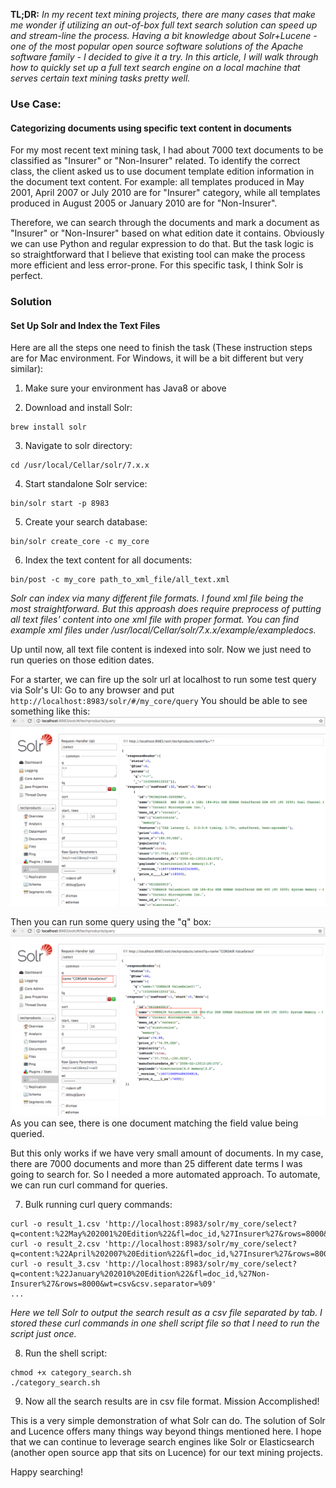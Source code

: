 **TL;DR:** _In my recent text mining projects, there are many cases that make me wonder if utilizing an out-of-box full text search solution can speed up and stream-line the process. Having a bit knowledge about Solr+Lucene - one of the most popular open source software solutions of the Apache software family - I decided to give it a try. In this article, I will walk through how to quickly set up a full text search engine on a local machine that serves certain text mining tasks pretty well._

### Use Case:
#### Categorizing documents using specific text content in documents

For my most recent text mining task, I had about 7000 text documents to be classified as "Insurer" or "Non-Insurer" related. To identify the correct class, the client asked us to use document template edition information in the document text content. For example: all templates produced in May 2001, April 2007 or July 2010 are for "Insurer" category, while all templates produced in August 2005 or January 2010 are for "Non-Insurer".

Therefore, we can search through the documents and mark a document as "Insurer" or "Non-Insurer" based on what edition date it contains. Obviously we can use Python and regular expression to do that. But the task logic is so straightforward that I believe that existing tool can make the process more efficient and less error-prone. For this specific task, I think Solr is perfect.

### Solution
#### Set Up Solr and Index the Text Files

Here are all the steps one need to finish the task (These instruction steps are for Mac environment. For Windows, it will be a bit different but very similar):

1. Make sure your environment has Java8 or above

2. Download and install Solr:
```
brew install solr
```

3. Navigate to solr directory:
```
cd /usr/local/Cellar/solr/7.x.x
```

4. Start standalone Solr service:
```
bin/solr start -p 8983
```

5. Create your search database:
```
bin/solr create_core -c my_core
```

6. Index the text content for all documents:
```
bin/post -c my_core path_to_xml_file/all_text.xml
```

_Solr can index via many different file formats. I found xml file being the most straightforward. But this approash does require preprocess of putting all text files' content into one xml file with proper format. You can find
example xml files under /usr/local/Cellar/solr/7.x.x/example/exampledocs._

Up until now, all text file content is indexed into solr. Now we just need to run queries on those edition dates.

For a starter, we can fire up the solr url at localhost to run some test query via Solr's UI:
Go to any browser and put `http://localhost:8983/solr/#/my_core/query`
You should be able to see something like this:
![Image1](/images/solr_ui.png)

Then you can run some query using the "q" box:
![Image2](/images/solr_q.png)
As you can see, there is one document matching the field value being queried.

But this only works if we have very small amount of documents. In my case, there are 7000 documents and more than 25 different date terms I was going to search for. So I needed a more automated approach. To automate, we can run curl command for queries.

7. Bulk running curl query commands:
```
curl -o result_1.csv 'http://localhost:8983/solr/my_core/select?q=content:%22May%202001%20Edition%22&fl=doc_id,%27Insurer%27&rows=8000&wt=csv&csv.separator=%09'
curl -o result_2.csv 'http://localhost:8983/solr/my_core/select?q=content:%22April%202007%20Edition%22&fl=doc_id,%27Insurer%27&rows=8000&wt=csv&csv.separator=%09'
curl -o result_3.csv 'http://localhost:8983/solr/my_core/select?q=content:%22January%202010%20Edition%22&fl=doc_id,%27Non-Insurer%27&rows=8000&wt=csv&csv.separator=%09'
...
```
_Here we tell Solr to output the search result as a csv file separated by tab._
_I stored these curl commands in one shell script file so that I need to run the script just once._

8. Run the shell script:
```
chmod +x category_search.sh
./category_search.sh
```

9. Now all the search results are in csv file format. Mission Accomplished!

This is a very simple demonstration of what Solr can do. The solution of Solr and Lucence offers many things way beyond things mentioned here. I hope that we can continue to leverage search engines like Solr or Elasticsearch (another open source app that sits on Lucence) for our text mining projects.

Happy searching!
